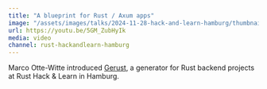 ```yaml
---
title: "A blueprint for Rust / Axum apps"
image: "/assets/images/talks/2024-11-28-hack-and-learn-hamburg/thumbnail-marco.png"
url: https://youtu.be/5GM_ZubHyIk
media: video
channel: rust-hackandlearn-hamburg
---
```


Marco Otte-Witte introduced [Gerust](https://gerust.rs), a generator for Rust backend projects at Rust Hack & Learn in Hamburg.

